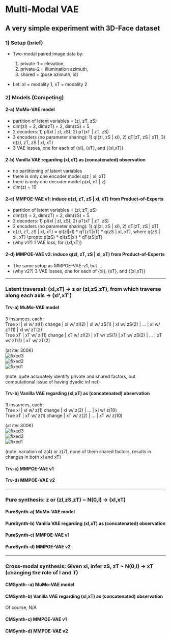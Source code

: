 # Multi-Modal VAE

## A very simple experiment with 3D-Face dataset


### 1) Setup (brief)

- Two-modal paired image data by: <br />
  1) private-1 = elevation, <br />
  2) private-2 = illumination azimuth, <br />
  3) shared = (pose azimuth, id) <br />
  
- Let: xI = modality 1, xT = modality 2 <br />

### 2) Models (Competing)

#### 2-a) MuMo-VAE model

- partition of latent variables = (zI, zT, zS) <br />
- dim(zI) = 2, dim(zT) = 2, dim(zS) = 5 <br />
- 2 decoders: 1) pI(xI | zI, zS),  2) pT(xT | zT, zS) <br />
- 3 encoders (no parameter sharing): 1) qI(zI, zS | xI),  2) qT(zT, zS | xT),  3) q(zI, zT, zS | xI, xT) <br />
- 3 VAE losses, one for each of {xI}, {xT}, and {(xI,xT)} <br />

<!--
*Latent traversal from (xI,xT) (at iter 80K)<br />
![fixed3](https://user-images.githubusercontent.com/44901665/55332825-0d7e9700-548e-11e9-88a2-7ab8f150345b.gif)<br />
![fixed2](https://user-images.githubusercontent.com/44901665/55332885-2129fd80-548e-11e9-9af1-def6d2931b03.gif)<br />
![fixed1](https://user-images.githubusercontent.com/44901665/55332858-17a09580-548e-11e9-9864-61014125a9d1.gif)<br />
-->

#### 2-b) Vanilla VAE regarding (xI,xT) as (concatenated) observation

- no partitioning of latent variables <br />
- there is only one encoder model q(z | xI, xT) <br />
- there is only one decoder model p(xI, xT | z) <br />
- dim(z) = 10

<!--
*Latent traversal from (xI,xT) (at iter 80K)<br />
![fixed3](https://user-images.githubusercontent.com/44901665/55333299-e83e5880-548e-11e9-9159-3aa8afd23cca.gif)<br />
![fixed2](https://user-images.githubusercontent.com/44901665/55333312-eeccd000-548e-11e9-9300-5dc52994797b.gif)<br />
![fixed1](https://user-images.githubusercontent.com/44901665/55333373-1a4fba80-548f-11e9-9817-8ad7850ec5dd.gif)<br />
-->

#### 2-c) MMPOE-VAE v1: induce q(zI, zT, zS | xI, xT) from Product-of-Experts

- partition of latent variables = (zI, zT, zS) <br />
- dim(zI) = 2, dim(zT) = 2, dim(zS) = 5 <br />
- 2 decoders: 1) pI(xI | zI, zS),  2) pT(xT | zT, zS) <br />
- 2 encoders (no parameter sharing): 1) qI(zI, zS | xI),  2) qT(zT, zS | xT) <br />
- q(zI, zT, zS | xI, xT) = qI(zI|xI) * qT(zT|xT) * q(zS | xI, xT), 
    where q(zS | xI, xT) \propto p(zS) * qI(zS|xI) * qT(zS|xT) <br />
- (why v1?) 1 VAE loss, for {(xI,xT)} <br />

#### 2-d) MMPOE-VAE v2: induce q(zI, zT, zS | xI, xT) from Product-of-Experts

- The same setup as MMPOE-VAE-v1, but ...
- (why v2?) 3 VAE losses, one for each of {xI}, {xT}, and {(xI,xT)} <br />


<!--
### R1) Reconstruction: (xI,xT) -> z or (zI,zS,zT) -> (xI',xT')
#### R1-a) MuMo-VAE model
#### R1-b) Vanilla VAE regarding (xI,xT) as (concatenated) observation
#### R1-c) MMPOE-VAE v1
#### R1-d) MMPOE-VAE v2
### R2) Pure synthesis: z or (zI,zS,zT) ~ N(0,I) -> (xI,xT)
#### R2-a) MuMo-VAE model
#### R2-b) Vanilla VAE regarding (xI,xT) as (concatenated) observation
#### R2-c) MMPOE-VAE v1
#### R2-d) MMPOE-VAE v2
### R3) Cross-modal synthesis: Given xI, infer zS, zT ~ N(0,I) -> xT (changing the role of I and T)
#### R3-a) MuMo-VAE model
#### R3-b) Vanilla VAE regarding (xI,xT) as (concatenated) observation
Of course, N/A
#### R3-c) MMPOE-VAE v1
#### R3-d) MMPOE-VAE v2
-->

---

### Latent traversal: (xI,xT) -> z or (zI,zS,zT), from which traverse along each axis -> (xI',xT')

#### Trv-a) MuMo-VAE model

3 instances, each: <br />
True xI | xI w/ zI(1) change |  xI w/ zI(2) | xI w/ zS(1) | xI w/ zS(2) | ... | xI w/ zT(1) | xI w/ zT(2) <br />
True xT | xT w/ zI(1) change |  xT w/ zI(2) | xT w/ zS(1) | xT w/ zS(2) | ... | xT w/ zT(1) | xT w/ zT(2) <br />

(at iter 300K) <br />
![fixed3](https://user-images.githubusercontent.com/44901665/55629573-6b232400-57ab-11e9-8cef-b84f3a651b9a.gif)<br />
![fixed2](https://user-images.githubusercontent.com/44901665/55629559-6494ac80-57ab-11e9-9ab3-4947889314c6.gif)<br />
![fixed1](https://user-images.githubusercontent.com/44901665/55629533-53e43680-57ab-11e9-87fd-82af64fe49a6.gif)<br />

(note: quite accurately identify private and shared factors, but computational issue of having dyadic inf net) <br />

#### Trv-b) Vanilla VAE regarding (xI,xT) as (concatenated) observation

3 instances, each: <br />
True xI | xI w/ z(1) change |  xI w/ z(2) | ... | xI w/ z(10) <br />
True xT | xT w/ z(1) change |  xT w/ z(2) | ... | xT w/ z(10) <br />

(at iter 300K) <br />
![fixed3](https://user-images.githubusercontent.com/44901665/55629683-b3424680-57ab-11e9-9aa2-38293cd12790.gif)<br />
![fixed2](https://user-images.githubusercontent.com/44901665/55629680-afaebf80-57ab-11e9-911d-b6ffda29fae3.gif)<br />
![fixed1](https://user-images.githubusercontent.com/44901665/55629640-97d73b80-57ab-11e9-8f76-36f2cc3561c4.gif)<br />

(note: variation of z(4) or z(7), none of them shared factors, results in changes in both xI and xT)<br />

#### Trv-c) MMPOE-VAE v1

#### Trv-d) MMPOE-VAE v2

---

### Pure synthesis: z or (zI,zS,zT) ~ N(0,I) -> (xI,xT)

#### PureSynth-a) MuMo-VAE model

#### PureSynth-b) Vanilla VAE regarding (xI,xT) as (concatenated) observation

#### PureSynth-c) MMPOE-VAE v1

#### PureSynth-d) MMPOE-VAE v2


---

### Cross-modal synthesis: Given xI, infer zS, zT ~ N(0,I) -> xT (changing the role of I and T)

#### CMSynth--a) MuMo-VAE model

#### CMSynth-b) Vanilla VAE regarding (xI,xT) as (concatenated) observation

Of course, N/A

#### CMSynth-c) MMPOE-VAE v1

#### CMSynth-d) MMPOE-VAE v2


